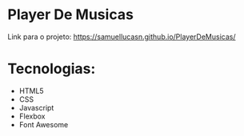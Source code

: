 # Player De Musicas

Link para o projeto: https://samuellucasn.github.io/PlayerDeMusicas/

# Tecnologias:
- HTML5
- CSS
- Javascript
- Flexbox
- Font Awesome
